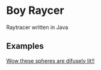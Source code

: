 # Boy Raycer

Raytracer written in Java

## Examples

[Wow these spheres are difusely lit!!](images/litsphere.png)
